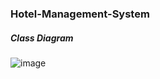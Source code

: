 ### Hotel-Management-System

##### Class Diagram
![image](https://user-images.githubusercontent.com/45465068/83440894-4b48c800-a463-11ea-8a09-f8ba9fd1270f.png)
